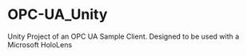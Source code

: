 # OPC-UA_Unity
Unity Project of an OPC UA Sample Client. Designed to be used with a Microsoft HoloLens
